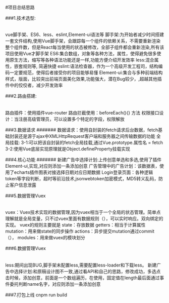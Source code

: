 ####
#项目总结思路

###1.技术选型:
######
vue脚手架、ES6、less、eslint,Element-ui语法等
脚手架:为开始者减少时间搭建一套文件结构,使用Vue脚手架，会跟踪每一个组件的依赖关系，不需要重新渲染整个组件数，但是React每当使用的状态被修改，全部子组件都会重新渲染,所有该项目使用Vue才脚手架
ES6:集合数组，对象等各种方法，属性，使得避免很多使用原生方法，缩写等各种语法功能还是一样,功能方便介绍开发效率
less:混合属性，嵌套规则等, 简遍快捷
eslint:语法检查器，作为一个高级开发工程司，结构编码一定要规范，使得后者接受你的项目能够易懂
Element-ui:集合与多种前端结构样式，版面，比较突出前端页面美化效果,功能强大，潜在Bug较少，,超越其他插件中的佼佼者，减少开发效率

###2.路由搭建:
######
路由插件：使用插件vue-router
路由拦截使用：beforeEach(){} 方法
权限接口设计：当注册高级管理员，可以设置多个特定的字段，权限解放

###3.数据请求
#######
数据请求：使用自封装的fetch请求后台数据，fetch基础封装还是源于ajax中XMLHttpRequest客户端和服务器之间传输数据的功能
全局挂载:
3-1:可以把该自封装的fetch全局挂载,通过Vue.prototype.属性名 = fetch
3-2:使用Vue底层实现原理就是Object.defineProperty挂载实现


###4.核心功能
#######
新建广告中选择计划:上传创意单选和多选,使用了插件Element-ui,实现,对应则添加一条添加创意
广告管理中的广告计划：该数据表，使用了echarts插件图表对接选择日期对应日期数据
Login登录页面：各种逻辑token等字段判断，超时等前沿技术,jsonwebtoken加密模式，MD5转义乱码，防止客户信息泄露

###5.数据管理Vuex
######
vuex：Vuex技术实现的数据管理,因为vuex相当于一个全局的状态管理。简单点理解就是全局变量，只不过vuex里面有数据规则（），可以实时响应。双向绑定的实现。
vuex的规则主要就是 state：存放数据 getters：相当于计算属性 mutation：用来做state的同步操作 actions：异步提交mutation通过commit（）， modules：用来做vuex的模块划分


###6.数据管理Vuex
######
less:期间出现BUG,脚手架未配置less,需要配置less-loader和下载less。
新建广告中选择计划:和原稿设计图不一致,通过看API和自己的思路，修改成功，多选点击时候，添加创意，前面是一个数组遍历，在使用，固定值在length最后面通过事件委托判断name名字，对应则添加一条添加创意



###7.打包上线
cnpm run build













